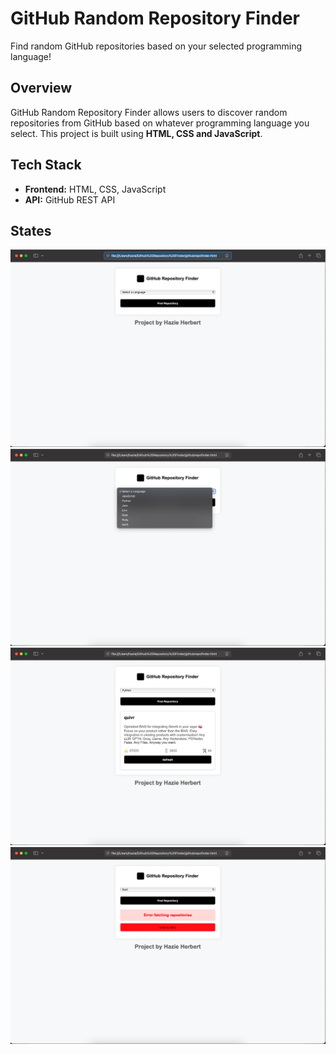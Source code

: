 # GitHub Random Repository Finder

Find random GitHub repositories based on your selected programming language!

## Overview
GitHub Random Repository Finder allows users to discover random repositories from GitHub based on whatever programming language you select. This project is built using **HTML, CSS and JavaScript**.

## Tech Stack
- **Frontend:** HTML, CSS, JavaScript  
- **API:** GitHub REST API  

## States
![Empty State](https://github.com/haz4rl/Github-Repository-Finder/blob/main/screenshot4.png?raw=true)
![image alt](https://github.com/haz4rl/Github-Repository-Finder/blob/main/screenshot3.png?raw=true)
![image alt](https://github.com/haz4rl/Github-Repository-Finder/blob/main/screenshot2.png?raw=true)
![Error State](https://github.com/haz4rl/Github-Repository-Finder/blob/main/screenshot1.png?raw=true)
